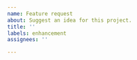 ```yaml
---
name: Feature request
about: Suggest an idea for this project.
title: ''
labels: enhancement
assignees: ''

---
```



